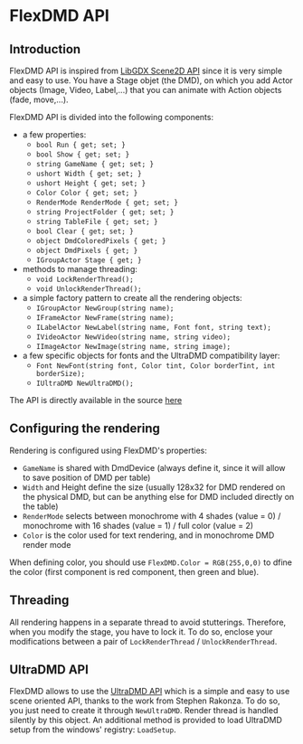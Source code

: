# FlexDMD API

## Introduction

FlexDMD API is inspired from [LibGDX Scene2D API](https://github.com/libgdx/libgdx/wiki/Scene2d) since it is very simple and easy to use.
You have a Stage objet (the DMD), on which you add Actor objects (Image, Video, Label,...) that you can animate with Action objects (fade, move,...).

FlexDMD API is divided into the following components:
* a few properties:
  - ```bool Run { get; set; }```
  - ```bool Show { get; set; }```
  - ```string GameName { get; set; }```
  - ```ushort Width { get; set; }```
  - ```ushort Height { get; set; }```
  - ```Color Color { get; set; }```
  - ```RenderMode RenderMode { get; set; }```
  - ```string ProjectFolder { get; set; }```
  - ```string TableFile { get; set; }```
  - ```bool Clear { get; set; }```
  - ```object DmdColoredPixels { get; }```
  - ```object DmdPixels { get; }```
  - ```IGroupActor Stage { get; }```
* methods to manage threading:
  - ```void LockRenderThread();```
  - ```void UnlockRenderThread();```
* a simple factory pattern to create all the rendering objects:
  - ```IGroupActor NewGroup(string name);```
  - ```IFrameActor NewFrame(string name);```
  - ```ILabelActor NewLabel(string name, Font font, string text);```
  - ```IVideoActor NewVideo(string name, string video);```
  - ```IImageActor NewImage(string name, string image);```
* a few specific objects for fonts and the UltraDMD compatibility layer:
  - ```Font NewFont(string font, Color tint, Color borderTint, int borderSize);```
  - ```IUltraDMD NewUltraDMD();```

The API is directly available in the source [here](../FlexDMD/IFlexDMD.cs)

## Configuring the rendering

Rendering is configured using FlexDMD's properties:
- ```GameName``` is shared with DmdDevice (always define it, since it will allow to save position of DMD per table)
- ```Width``` and Height define the size (usually 128x32 for DMD rendered on the physical DMD, but can be anything else for DMD included directly on the table)
- ```RenderMode``` selects between monochrome with 4 shades (value = 0) / monochrome with 16 shades (value = 1) / full color (value = 2)
- ```Color``` is the color used for text rendering, and in monochrome DMD render mode

When defining color, you should use ```FlexDMD.Color = RGB(255,0,0)``` to dfine the color (first component is red component, then green and blue).

## Threading

All rendering happens in a separate thread to avoid stutterings. Therefore, when you modify the stage, you have to lock it. To do so, enclose your modifications between a pair of ```LockRenderThread``` /  ```UnlockRenderThread```.

## UltraDMD API

FlexDMD allows to use the [UltraDMD API](https://ultradmd.wordpress.com/) which is a simple and easy to use scene oriented API, thanks to the work from Stephen Rakonza. To do so, you just need to create it through ```NewUltraDMD```. Render thread is handled silently by this object. An additional method is provided to load UltraDMD setup from the windows' registry: ```LoadSetup```.
